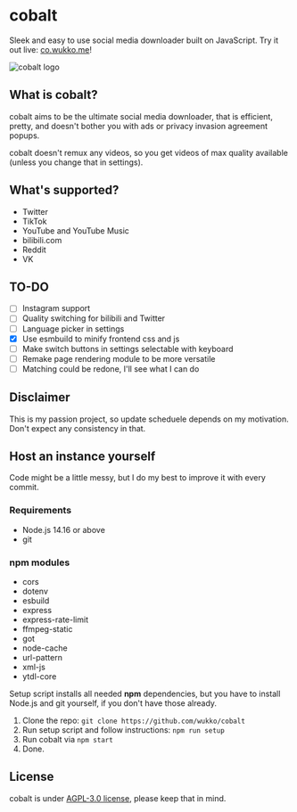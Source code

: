 # cobalt
Sleek and easy to use social media downloader built on JavaScript. Try it out live: [co.wukko.me](https://co.wukko.me/)!

![cobalt logo](https://raw.githubusercontent.com/wukko/cobalt/current/src/static/icons/wide.png "cobalt logo")

## What is cobalt?
cobalt aims to be the ultimate social media downloader, that is efficient, pretty, and doesn't bother you with ads or privacy invasion agreement popups.

cobalt doesn't remux any videos, so you get videos of max quality available (unless you change that in settings).

## What's supported?
- Twitter
- TikTok
- YouTube and YouTube Music
- bilibili.com
- Reddit
- VK

## TO-DO
- [ ] Instagram support
- [ ] Quality switching for bilibili and Twitter
- [ ] Language picker in settings
- [x] Use esmbuild to minify frontend css and js
- [ ] Make switch buttons in settings selectable with keyboard
- [ ] Remake page rendering module to be more versatile
- [ ] Matching could be redone, I'll see what I can do

## Disclaimer
This is my passion project, so update scheduele depends on my motivation. Don't expect any consistency in that.

## Host an instance yourself
Code might be a little messy, but I do my best to improve it with every commit.

### Requirements
- Node.js 14.16 or above
- git

### npm modules
- cors
- dotenv
- esbuild
- express
- express-rate-limit
- ffmpeg-static
- got
- node-cache
- url-pattern
- xml-js
- ytdl-core

Setup script installs all needed **npm** dependencies, but you have to install Node.js and git yourself, if you don't have those already.

1. Clone the repo: `git clone https://github.com/wukko/cobalt`
2. Run setup script and follow instructions: `npm run setup`
3. Run cobalt via `npm start`
4. Done.

## License
cobalt is under [AGPL-3.0 license](https://github.com/wukko/cobalt/blob/current/LICENSE), please keep that in mind.

